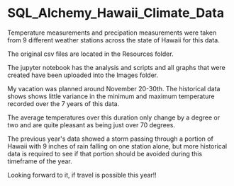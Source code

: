 # SQL_Alchemy_Hawaii_Climate_Data
Temperature measurements and precipation measurements were taken from 9 different weather stations across the state of Hawaii for this data.

The original csv files are located in the Resources folder.

The jupyter notebook has the analysis and scripts and all graphs that were created have been uploaded into the Images folder.

My vacation was planned around November 20-30th. The historical data shows shows little variance in the minimum and maximum temperature recorded over the 7 years of this data.

The average temperatures over this duration only change by a degree or two and are quite pleasant as being just over 70 degrees. 

The previous year's data showed a storm passing through a portion of Hawaii with 9 inches of rain falling on one station alone, but more historical data is required to see if that portion should be avoided during this timeframe of the year.

Looking forward to it, if travel is possible this year!!
